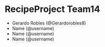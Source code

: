 # RecipeProject Team14
- Gerardo Robles (@Gerardorobles8)
- Name (@username)
- Name (@username)
- Name (@username)
